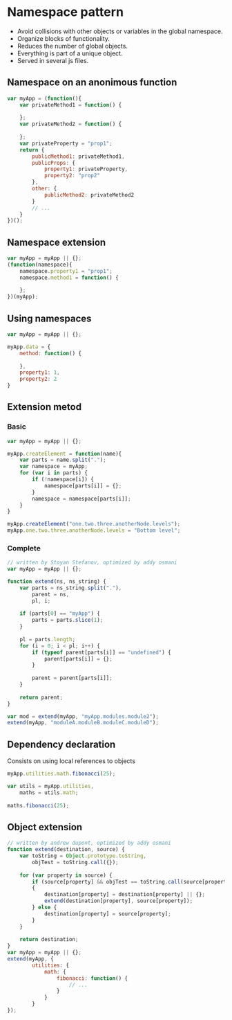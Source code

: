 # Namespace pattern

- Avoid collisions with other objects or variables in the global namespace.
- Organize blocks of functionality.
- Reduces the number of global objects.
- Everything is part of a unique object.
- Served in several js files.

## Namespace on an anonimous function
```javascript
var myApp = (function(){
    var privateMethod1 = function() {
        
    };
    var privateMethod2 = function() {
        
    };
    var privateProperty = "prop1";
    return {
        publicMethod1: privateMethod1,
        publicProps: {
            property1: privateProperty,
            property2: "prop2"
        },
        other: {
            publicMethod2: privateMethod2
        }
        // ...
    }
})();
```
## Namespace extension
```javascript
var myApp = myApp || {};
(function(namespace){
    namespace.property1 = "prop1";
    namespace.method1 = function() {
        
    };
})(myApp);
```
## Using namespaces
```javascript
var myApp = myApp || {};

myApp.data = {
    method: function() {
        
    },
    property1: 1,
    property2: 2
}
```
## Extension metod
### Basic
```javascript
var myApp = myApp || {};

myApp.createElement = function(name){
    var parts = name.split(".");
    var namespace = myApp;
    for (var i in parts) {
        if (!namespace[i]) {
            namespace[parts[i]] = {};
        }
        namespace = namespace[parts[i]];
    }
}

myApp.createElement("one.two.three.anotherNode.levels");
myApp.one.two.three.anotherNode.levels = "Bottom level";
```
### Complete
```javascript
// written by Stoyan Stefanov, optimized by addy osmani
var myApp = myApp || {};

function extend(ns, ns_string) {
    var parts = ns_string.split("."),
        parent = ns,
        pl, i;
    
    if (parts[0] == "myApp") {
        parts = parts.slice(1);
    }
    
    pl = parts.length;
    for (i = 0; i < pl; i++) {
        if (typeof parent[parts[i]] == "undefined") {
            parent[parts[i]] = {};
        }
        
        parent = parent[parts[i]];
    }
    
    return parent;
}

var mod = extend(myApp, "myApp.modules.module2");
extend(myApp, "moduleA.moduleB.moduleC.moduleD");
```
## Dependency declaration
Consists on using local references to objects
```javascript
myApp.utilities.math.fibonacci(25);

var utils = myApp.utilities,
    maths = utils.math;
    
maths.fibonacci(25);
```
## Object extension
```javascript
// written by andrew dupont, optimized by addy osmani
function extend(destination, source) {
    var toString = Object.prototype.toString,
        objTest = toString.call({});
    
    for (var property in source) {
        if (source[property] && objTest == toString.call(source[property]))
        {
            destination[property] = destination[property] || {};
            extend(destination[property], source[property]);
        } else {
            destination[property] = source[property];
        }
    }
    
    return destination;
}
var myApp = myApp || {};
extend(myApp, { 
        utilities: {
            math: {
                fibonacci: function() {
                    // ...
                }
            }
        }
});
```